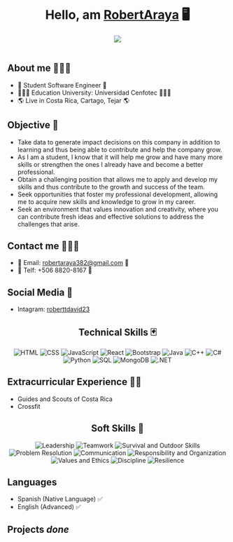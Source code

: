 <div align="center">
<h1 align="center">Hello, am <a href="https://www.linkedin.com/in/robert-david-araya-carrillo-2647ba2b0">RobertAraya</a> 🖥️</h1>
</div>
<div align="center">
<img src="https://media.licdn.com/dms/image/D4E16AQFfV2s6EBmhww/profile-displaybackgroundimage-shrink_350_1400/0/1708669774553?e=1719446400&v=beta&t=SwbE4YEC1vZaTwySdrcxSZyzQAxkTcTYUjLMBYoddTs">
</div>
<br>

## About me 🙋🏻‍♂️
- 📖 Student Software Engineer 📖
- 🧑🏻‍🎓 Education University: Universidad Cenfotec 🧑🏻‍🎓
- 🌎 Live in Costa Rica, Cartago, Tejar 🌎

## Objective 🎯
- Take data to generate impact decisions on this company in addition to learning and thus being able to contribute and help the company grow.
- As I am a student, I know that it will help me grow and have many more skills or strengthen the ones I already have and become a better professional.
- Obtain a challenging position that allows me to apply and develop my skills and thus contribute to the growth and success of the team.
- Seek opportunities that foster my professional development, allowing me to acquire new skills and knowledge to grow in my career.
- Seek an environment that values innovation and creativity, where you can contribute fresh ideas and effective solutions to address the challenges that arise.

## Contact me 🙋🏻‍♂️
- 📧 Email: robertaraya382@gmail.com 📧
- 📲 Telf: +506 8820-8167 📲

## Social Media 💬
- Intagram: <a href="https://www.instagram.com/roberttdavid23?igsh=N2t4eTczdmoxbGN6">roberttdavid23</a>

<div align="center">
  
## Technical Skills 🃏
![HTML](https://img.shields.io/badge/-HTML-E34F26?style=for-the-badge&logo=html5&logoColor=white) ![CSS](https://img.shields.io/badge/-CSS-1572B6?style=for-the-badge&logo=css3&logoColor=white) ![JavaScript](https://img.shields.io/badge/-JavaScript-F7DF1E?style=for-the-badge&logo=javascript&logoColor=black) ![React](https://img.shields.io/badge/-React-61DAFB?style=for-the-badge&logo=react&logoColor=white) ![Bootstrap](https://img.shields.io/badge/-Bootstrap-563D7C?style=for-the-badge&logo=bootstrap&logoColor=white) ![Java](https://img.shields.io/badge/-Java-007396?style=for-the-badge&logo=java&logoColor=white) ![C++](https://img.shields.io/badge/-C++-00599C?style=for-the-badge&logo=c%2B%2B&logoColor=white) ![C#](https://img.shields.io/badge/-C%23-239120?style=for-the-badge&logo=c-sharp&logoColor=white) ![Python](https://img.shields.io/badge/-Python-3776AB?style=for-the-badge&logo=python&logoColor=white) ![SQL](https://img.shields.io/badge/-SQL-4479A1?style=for-the-badge&logo=sql&logoColor=white) ![MongoDB](https://img.shields.io/badge/-MongoDB-47A248?style=for-the-badge&logo=mongodb&logoColor=white) ![.NET](https://img.shields.io/badge/-.NET-512BD4?style=for-the-badge&logo=.net&logoColor=white)
</div>

## Extracurricular Experience 🚣🏽
- Guides and Scouts of Costa Rica
- Crossfit

<div align="center">

## Soft Skills 📝
![Leadership](https://img.shields.io/badge/-Leadership-4285F4?style=for-the-badge) ![Teamwork](https://img.shields.io/badge/-Teamwork-DB4437?style=for-the-badge) ![Survival and Outdoor Skills](https://img.shields.io/badge/-Survival%20and%20Outdoor%20Skills-F4B400?style=for-the-badge) ![Problem Resolution](https://img.shields.io/badge/-Problem%20Resolution-0F9D58?style=for-the-badge) ![Communication](https://img.shields.io/badge/-Communication-AB47BC?style=for-the-badge) ![Responsibility and Organization](https://img.shields.io/badge/-Responsibility%20and%20Organization-00ACC1?style=for-the-badge) ![Values and Ethics](https://img.shields.io/badge/-Values%20and%20Ethics-FF7043?style=for-the-badge) ![Discipline](https://img.shields.io/badge/-Discipline-9E9E9E?style=for-the-badge) ![Resilience](https://img.shields.io/badge/-Resilience-795548?style=for-the-badge)
</div>

## Languages 
- Spanish (Native Language) ✅
- English (Advanced) ✅

## Projects *done*
<table>



</table>                                                                                 

<br>





